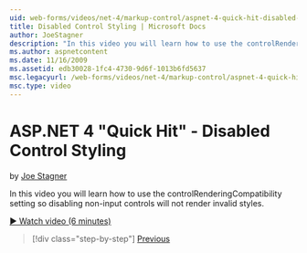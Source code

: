 ```yaml
---
uid: web-forms/videos/net-4/markup-control/aspnet-4-quick-hit-disabled-control-styling
title: Disabled Control Styling | Microsoft Docs
author: JoeStagner
description: "In this video you will learn how to use the controlRenderingCompatibility setting so disabling non-input controls will not render invalid styles."
ms.author: aspnetcontent
ms.date: 11/16/2009
ms.assetid: edb30028-1fc4-4730-9d6f-1013b6fd5637
msc.legacyurl: /web-forms/videos/net-4/markup-control/aspnet-4-quick-hit-disabled-control-styling
msc.type: video
---
```

ASP.NET 4 "Quick Hit" - Disabled Control Styling
====================
by [Joe Stagner](https://github.com/JoeStagner)

In this video you will learn how to use the controlRenderingCompatibility setting so disabling non-input controls will not render invalid styles. 

[&#9654; Watch video (6 minutes)](https://channel9.msdn.com/Blogs/ASP-NET-Site-Videos/aspnet-4-quick-hit-disabled-control-styling)

> [!div class="step-by-step"]
> [Previous](aspnet-4-quick-hit-hidden-field-divs.md)
